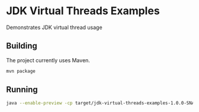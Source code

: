 # JDK Virtual Threads Examples

Demonstrates JDK virtual thread usage

## Building

The project currently uses Maven.
```bash
mvn package
```

## Running

```bash
java --enable-preview -cp target/jdk-virtual-threads-examples-1.0.0-SNAPSHOT.jar dev.jrogers.virtualthreads.ManyVirtualThreads
```
